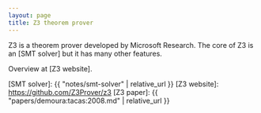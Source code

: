 ```yaml
---
layout: page
title: Z3 theorem prover
---
```


Z3 is a theorem prover developed by Microsoft Research.
The core of Z3 is an [SMT solver] but it has many other features.

Overview at [Z3 website].

[SMT solver]: {{ "notes/smt-solver" | relative_url }}
[Z3 website]: https://github.com/Z3Prover/z3
[Z3 paper]: {{ "papers/demoura:tacas:2008.md" | relative_url }}
